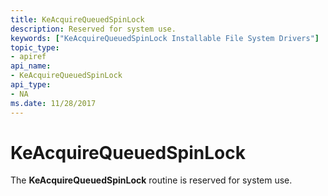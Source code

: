```yaml
---
title: KeAcquireQueuedSpinLock
description: Reserved for system use.
keywords: ["KeAcquireQueuedSpinLock Installable File System Drivers"]
topic_type:
- apiref
api_name:
- KeAcquireQueuedSpinLock
api_type:
- NA
ms.date: 11/28/2017
---
```


# KeAcquireQueuedSpinLock





The **KeAcquireQueuedSpinLock** routine is reserved for system use.

 

 





